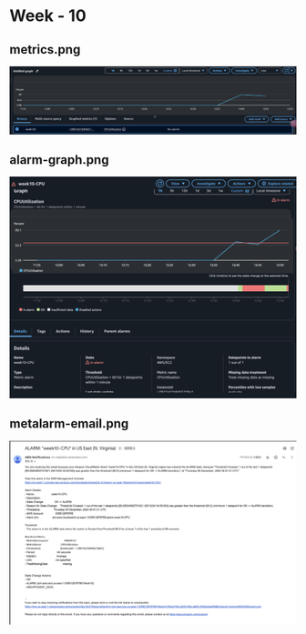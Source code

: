 # Week - 10

## metrics.png
![](/asset/metrics.png)


## alarm-graph.png
![](/asset/alarm-graph.png)


## metalarm-email.png
![](/asset/alarm-email.png)
